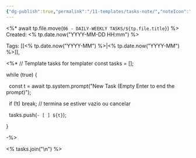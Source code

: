```yaml
---
{"dg-publish":true,"permalink":"/11-templates/tasks-note/","noteIcon":""}
---
```


<%* await tp.file.move(`06 - DAILY-WEEKLY TASKS/${tp.file.title}`) %>
Created: <% tp.date.now("YYYY-MM-DD HH:mm") %>

Tags: [[<% tp.date.now("YYYY-MM") %>\|<% tp.date.now("YYYY-MM") %>]], 
 
<%*
// Template tasks for templater
const tasks = [];

while (true) {

  const t = await tp.system.prompt("New Task (Empty Enter to end the prompt)");

  if (!t) break; // termina se estiver vazio ou cancelar

  tasks.push(`- [ ] ${t}`);

}

-%>

<% tasks.join("\n") %>